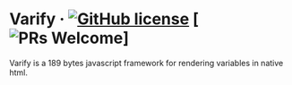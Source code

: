 # Varify &middot; [![GitHub license](https://img.shields.io/badge/license-MIT-blue.svg)](https://github.com/plutostack/varify/blob/main/LICENSE) [![PRs Welcome](https://img.shields.io/badge/PRs-welcome-brightgreen.svg)]

Varify is a 189 bytes javascript framework for rendering variables in native html.

